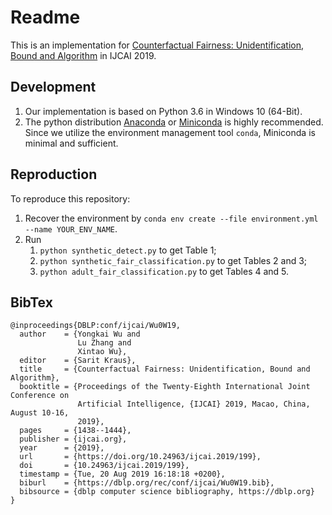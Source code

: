 # Readme

This is an implementation for [Counterfactual Fairness: Unidentification, Bound and Algorithm](https://doi.org/10.24963/ijcai.2019/199) in IJCAI 2019.

## Development

1. Our implementation is based on Python 3.6 in Windows 10 (64-Bit).
2. The python distribution [Anaconda](https://www.anaconda.com) or [Miniconda](https://repo.continuum.io/miniconda/) is highly recommended. Since we utilize the environment management tool `conda`, Miniconda is minimal and sufficient.

## Reproduction

To reproduce this repository:

1. Recover the environment by `conda env create --file environment.yml --name YOUR_ENV_NAME`.
2. Run
   1. `python synthetic_detect.py` to get Table 1;
   2. `python synthetic_fair_classification.py` to get Tables 2 and 3;
   3. `python adult_fair_classification.py` to get Tables 4 and 5.

## BibTex

```
@inproceedings{DBLP:conf/ijcai/Wu0W19,
  author    = {Yongkai Wu and
               Lu Zhang and
               Xintao Wu},
  editor    = {Sarit Kraus},
  title     = {Counterfactual Fairness: Unidentification, Bound and Algorithm},
  booktitle = {Proceedings of the Twenty-Eighth International Joint Conference on
               Artificial Intelligence, {IJCAI} 2019, Macao, China, August 10-16,
               2019},
  pages     = {1438--1444},
  publisher = {ijcai.org},
  year      = {2019},
  url       = {https://doi.org/10.24963/ijcai.2019/199},
  doi       = {10.24963/ijcai.2019/199},
  timestamp = {Tue, 20 Aug 2019 16:18:18 +0200},
  biburl    = {https://dblp.org/rec/conf/ijcai/Wu0W19.bib},
  bibsource = {dblp computer science bibliography, https://dblp.org}
}
```
